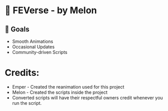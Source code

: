 
# 🌌 FEVerse - by Melon
## 🎯 Goals
- Smooth Animations
- Occasional Updates
- Community-driven Scripts

# Credits:
- Emper - Created the reanimation used for this project
- Melon - Created the scripts inside the project
- Converted scripts will have their respectful owners credit whenever you run the script.
